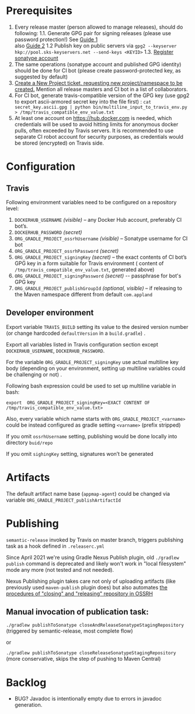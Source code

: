 ﻿# Prerequisites


1. Every release master (person allowed to manage releases), should do following:
    1.1. Generate GPG pair for signing releases (please use password protection!)
        See [Guide 1](https://www.gnupg.org/gph/en/manual/c14.html)  
        also [Guide 2](https://www.redhat.com/sysadmin/creating-gpg-keypairs) 
    1.2 Publish key on public servers via `gpg2 --keyserver hkp://pool.sks-keyservers.net --send-keys <KEYID>`
    1.3. [Register sonatype account](https://issues.sonatype.org/secure/Signup!default.jspa)  
2. The same operations (sonatype account and published GPG identity) should be done for CI bot (please create password-protected key, as suggested by default)
3. [Create a New Project ticket, requesting new project/namespace to be created.](https://issues.sonatype.org/secure/CreateIssue.jspa?issuetype=21&pid=10134)
Mention all release masters and CI bot in a list of collaborators.
4. For CI bot, generate travis-compatible version of the GPG key (use gpg2 to export ascii-armored secret key into the file first) : 
`cat secret_key.ascii.gpg | python bin/multiline_input_to_travis_env.py > /tmp/travis_compatible_env_value.txt`
5. At least one account on https://hub.docker.com is needed, which credentials will be used to avoid hitting limits for anonymous docker pulls, often exceeded by Travis servers.
It is recommended to use separate CI robot account for security purposes, as credentials would be stored (encrypted) on Travis side.
 
# Configuration
## Travis 
Following environment variables need to be configured on a repository level:
1. `DOCKERHUB_USERNAME` _(visible)_ – any Docker Hub account, preferably CI bot’s.
2. `DOCKERHUB_PASSWORD` _(secret)_
3. `ORG_GRADLE_PROJECT_ossrhUsername` _(visible)_ – Sonatype username for CI bot
4. `ORG_GRADLE_PROJECT_ossrhPassword` _(secret)_
5. `ORG_GRADLE_PROJECT_signingKey` _(secret)_ – the exact contents of CI bot’s GPG key in a form suitable for Travis environment ( content of `/tmp/travis_compatible_env_value.txt`, generated above)
6. `ORG_GRADLE_PROJECT_signingPassword` _(secret)_ -- passphrase for bot's GPG key
7. `ORG_GRADLE_PROJECT_publishGroupId` _(optional, visible)_ – if releasing to the Maven namespace different from default `com.appland` 

## Developer environment  

Export variable `TRAVIS_BUILD` setting its value to the desired version number 
(or change hardcoded `defaultVersion` in a `build.gradle`) .

Export all variables listed in Travis configuration section except 
`DOCKERHUB_USERNAME`, `DOCKERHUB_PASSWORD`. 

For the variable `ORG_GRADLE_PROJECT_signingKey` use actual multiline key body 
(depending on your environment, setting up multiline variables could be 
challenging or not) . 

Following bash expression could be used to set up multiline variable in bash:
 
```
export  ORG_GRADLE_PROJECT_signingKey=<EXACT CONTENT OF /tmp/travis_compatible_env_value.txt>
```

Also, every variable which name starts with `ORG_GRADLE_PROJECT_<varname>` 
could be instead configured as gradle setting `<varname>` (prefix stripped)


If you omit `ossrhUsername` setting, publishing would be done locally into 
directory  `buid/repo`

If you omit `sighingKey` setting, signatures won’t be generated

# Artifacts

The default artifact name base (`appmap-agent`) could be changed 
via variable `ORG_GRADLE_PROJECT_publishArtifactId`

 

# Publishing 

`semantic-release` invoked by Travis on master branch, 
triggers publishing task as a hook defined in `.releaserc.yml`


Since April 2021 we're using Gradle Nexus Publish plugin, 
old `./gradlew publish` command is deprecated 
and likely won't work in "local filesystem" mode any more 
(not tested and not needed).

Nexus Publishing plugin takes care not only of uploading artifacts 
(like previously used `maven-publish` plugin does)
but also automates 
[the procedures of "closing" and "releasing" repository in OSSRH](https://central.sonatype.org/pages/releasing-the-deployment.html) 

## Manual invocation of publication task:

```./gradlew publishToSonatype closeAndReleaseSonatypeStagingRepository```
(triggered by semantic-release, most complete flow)

or 

```./gradlew publishToSonatype closeReleaseSonatypeStagingRepository```
(more conservative, skips the step of pushing to Maven Central)

# Backlog

* BUG? Javadoc is intentionally empty due to errors in javadoc generation.

